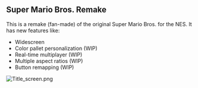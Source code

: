 ## Super Mario Bros. Remake

This is a remake (fan-made) of the original Super Mario Bros. for the NES. It has new features like:

* Widescreen
* Color pallet personalization (WIP)
* Real-time multiplayer (WIP)
* Multiple aspect ratios (WIP)
* Button remapping (WIP)

![Title_screen.png](Assets/Sprites/Screenshots/Title_screen.png)
